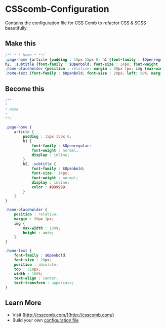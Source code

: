CSScomb-Configuration
=====================

Contains the configuration file for CSS Comb to refactor CSS &amp; SCSS beautifully.

## Make this 

```scss
/** * * Home * **/ 
.page-home {article {padding : 15px 15px 0; h1 {font-family : $Openregular; font-weight : normal; display : inline; } 
h2, .subtitle {font-family : $Openbold; font-size : 14px; font-weight : normal; display : inline; color : #999999; } } } 
.home-placeholder {position : relative; margin : 30px 1px; img {max-width : 100%; height : auto; } } 
.home-text {font-family : $Openbold; font-size : 20px; left: 50%; margin-left: -200px; position : absolute; top : 319px; width : 100%; text-align : center; text-transform : uppercase; }
```


## Become this

```scss
/**
*
* Home
*
**/

.page-home {
    article {
        padding : 15px 15px 0;
        h1 {
            font-family : $Openregular;
            font-weight : normal;
            display : inline;
        }
        h2, .subtitle {
            font-family : $Openbold;
            font-size : 14px;
            font-weight : normal;
            display : inline;
            color : #999999;
        }
    }
}

.home-placeholder {
    position : relative;
    margin : 30px 1px;
    img {
        max-width : 100%;
        height : auto;
    }
}

.home-text {
    font-family : $Openbold;
    font-size : 20px;
    position : absolute;
    top : 319px;
    width : 100%;
    text-align : center;
    text-transform : uppercase;
}
```

## Learn More 
- Visit [http://csscomb.com/](http://csscomb.com/)
- Build your own [configuration file](http://csscomb.com/config)
